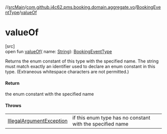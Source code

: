 //[srcMain](../../../index.md)/[com.github.j4c62.pms.booking.domain.aggregate.vo](../index.md)/[BookingEventType](index.md)/[valueOf](value-of.md)

# valueOf

[src]\
open fun [valueOf](value-of.md)(
name: [String](https://docs.oracle.com/javase/8/docs/api/java/lang/String.html)): [BookingEventType](index.md)

Returns the enum constant of this type with the specified name. The string must match exactly an identifier used to
declare an enum constant in this type. (Extraneous whitespace characters are not permitted.)

#### Return

the enum constant with the specified name

#### Throws

|                                                                                                               |                                                           |
|---------------------------------------------------------------------------------------------------------------|-----------------------------------------------------------|
| [IllegalArgumentException](https://docs.oracle.com/javase/8/docs/api/java/lang/IllegalArgumentException.html) | if this enum type has no constant with the specified name |